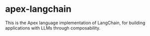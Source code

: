 # apex-langchain
This is the Apex language implementation of LangChain, for building applications with LLMs through composability.
